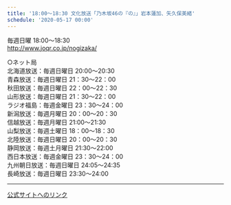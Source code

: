 ```yaml
---
title: '18:00～18:30 文化放送「乃木坂46の『の』」岩本蓮加、矢久保美緒'
schedule: '2020-05-17 00:00'
---
```


<div id="detailBody"> <p>  毎週日曜 18:00～18:30  <br/>  <a href="http://www.joqr.co.jp/nogizaka/" target="_blank" title="http://www.joqr.co.jp/nogizaka/">   http://www.joqr.co.jp/nogizaka/  </a> </p> <p> </p> <p>  &cir;ネット局  <br/>  北海道放送：毎週日曜日 20:00～20:30  <br/>  青森放送：毎週日曜日 21：30～22：00  <br/>  秋田放送：毎週日曜日 22：00～22：30  <br/>  山形放送：毎週日曜日 21：30～22：00  <br/>  ラジオ福島：毎週金曜日 23：30～24：00  <br/>  新潟放送：毎週月曜日 20：00～20：30  <br/>  信越放送：毎週月曜日 21:00～21:30  <br/>  山梨放送：毎週土曜日 18：00～18：30  <br/>  北陸放送：毎週日曜日 20：00～20：30  <br/>  静岡放送：毎週土月曜日 21:30～22:00  <br/>  西日本放送：毎週金曜日 23：30～24：00  <br/>  九州朝日放送：毎週日曜日 24:05～24:35  <br/>  長崎放送：毎週日曜日 23:30～24:00 </p></div>

---
[公式サイトへのリンク]('http://www.nogizaka46.com/schedule/2020/05/055430.php?member=mio-yakubo&category=&monthly=202005')
